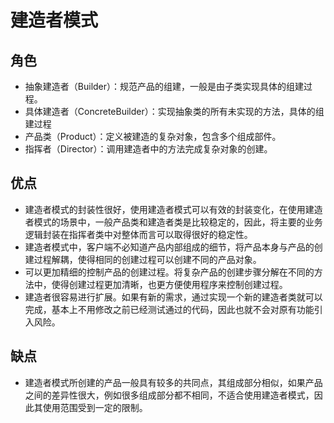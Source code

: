 # 建造者模式

## 角色
* 抽象建造者（Builder）：规范产品的组建，一般是由子类实现具体的组建过程。
* 具体建造者（ConcreteBuilder）：实现抽象类的所有未实现的方法，具体的组建过程
* 产品类（Product）：定义被建造的复杂对象，包含多个组成部件。
* 指挥者（Director）：调用建造者中的方法完成复杂对象的创建。

## 优点
* 建造者模式的封装性很好，使用建造者模式可以有效的封装变化，在使用建造者模式的场景中，一般产品类和建造者类是比较稳定的，因此，将主要的业务逻辑封装在指挥者类中对整体而言可以取得很好的稳定性。
* 建造者模式中，客户端不必知道产品内部组成的细节，将产品本身与产品的创建过程解耦，使得相同的创建过程可以创建不同的产品对象。
* 可以更加精细的控制产品的创建过程。将复杂产品的创建步骤分解在不同的方法中，使得创建过程更加清晰，也更方便使用程序来控制创建过程。
* 建造者很容易进行扩展。如果有新的需求，通过实现一个新的建造者类就可以完成，基本上不用修改之前已经测试通过的代码，因此也就不会对原有功能引入风险。

## 缺点
* 建造者模式所创建的产品一般具有较多的共同点，其组成部分相似，如果产品之间的差异性很大，例如很多组成部分都不相同，不适合使用建造者模式，因此其使用范围受到一定的限制。